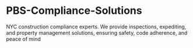 # PBS-Compliance-Solutions
NYC construction compliance experts. We provide inspections, expediting, and property management solutions, ensuring safety, code adherence, and peace of mind
